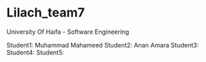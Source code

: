 # Lilach_team7


University Of Haifa - Software Engineering

Student1: Muhammad Mahameed
Student2: Anan Amara
Student3:
Student4:
Student5:
